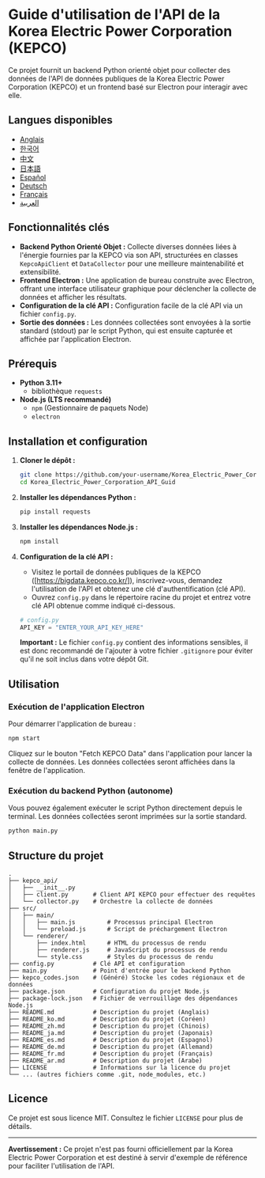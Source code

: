 # Guide d'utilisation de l'API de la Korea Electric Power Corporation (KEPCO)

Ce projet fournit un backend Python orienté objet pour collecter des données de l'API de données publiques de la Korea Electric Power Corporation (KEPCO) et un frontend basé sur Electron pour interagir avec elle.

## Langues disponibles

*   [Anglais](../README.md)
*   [한국어](README_ko.md)
*   [中文](README_zh.md)
*   [日本語](README_ja.md)
*   [Español](README_es.md)
*   [Deutsch](README_de.md)
*   [Français](README_fr.md)
*   [العربية](README_ar.md)

## Fonctionnalités clés

*   **Backend Python Orienté Objet :** Collecte diverses données liées à l'énergie fournies par la KEPCO via son API, structurées en classes `KepcoApiClient` et `DataCollector` pour une meilleure maintenabilité et extensibilité.
*   **Frontend Electron :** Une application de bureau construite avec Electron, offrant une interface utilisateur graphique pour déclencher la collecte de données et afficher les résultats.
*   **Configuration de la clé API :** Configuration facile de la clé API via un fichier `config.py`.
*   **Sortie des données :** Les données collectées sont envoyées à la sortie standard (stdout) par le script Python, qui est ensuite capturée et affichée par l'application Electron.

## Prérequis

*   **Python 3.11+**
    *   bibliothèque `requests`
*   **Node.js (LTS recommandé)**
    *   `npm` (Gestionnaire de paquets Node)
    *   `electron`

## Installation et configuration

1.  **Cloner le dépôt :**

    ```bash
    git clone https://github.com/your-username/Korea_Electric_Power_Corporation_API_Guid.git
    cd Korea_Electric_Power_Corporation_API_Guid
    ```

2.  **Installer les dépendances Python :**

    ```bash
    pip install requests
    ```

3.  **Installer les dépendances Node.js :**

    ```bash
    npm install
    ```

4.  **Configuration de la clé API :**

    *   Visitez le portail de données publiques de la KEPCO ([https://bigdata.kepco.co.kr/]), inscrivez-vous, demandez l'utilisation de l'API et obtenez une clé d'authentification (clé API).
    *   Ouvrez `config.py` dans le répertoire racine du projet et entrez votre clé API obtenue comme indiqué ci-dessous.

    ```python
    # config.py
    API_KEY = "ENTER_YOUR_API_KEY_HERE"
    ```

    **Important :** Le fichier `config.py` contient des informations sensibles, il est donc recommandé de l'ajouter à votre fichier `.gitignore` pour éviter qu'il ne soit inclus dans votre dépôt Git.

## Utilisation

### Exécution de l'application Electron

Pour démarrer l'application de bureau :

```bash
npm start
```

Cliquez sur le bouton "Fetch KEPCO Data" dans l'application pour lancer la collecte de données. Les données collectées seront affichées dans la fenêtre de l'application.

### Exécution du backend Python (autonome)

Vous pouvez également exécuter le script Python directement depuis le terminal. Les données collectées seront imprimées sur la sortie standard.

```bash
python main.py
```

## Structure du projet

```
.
├── kepco_api/
│   ├── __init__.py
│   ├── client.py       # Client API KEPCO pour effectuer des requêtes
│   └── collector.py    # Orchestre la collecte de données
├── src/
│   ├── main/
│   │   ├── main.js         # Processus principal Electron
│   │   └── preload.js      # Script de préchargement Electron
│   └── renderer/
│       ├── index.html      # HTML du processus de rendu
│       ├── renderer.js     # JavaScript du processus de rendu
│       └── style.css       # Styles du processus de rendu
├── config.py           # Clé API et configuration
├── main.py             # Point d'entrée pour le backend Python
├── kepco_codes.json    # (Généré) Stocke les codes régionaux et de données
├── package.json        # Configuration du projet Node.js
├── package-lock.json   # Fichier de verrouillage des dépendances Node.js
├── README.md           # Description du projet (Anglais)
├── README_ko.md        # Description du projet (Coréen)
├── README_zh.md        # Description du projet (Chinois)
├── README_ja.md        # Description du projet (Japonais)
├── README_es.md        # Description du projet (Espagnol)
├── README_de.md        # Description du projet (Allemand)
├── README_fr.md        # Description du projet (Français)
├── README_ar.md        # Description du projet (Arabe)
├── LICENSE             # Informations sur la licence du projet
└── ... (autres fichiers comme .git, node_modules, etc.)
```

## Licence

Ce projet est sous licence MIT. Consultez le fichier `LICENSE` pour plus de détails.

-----

**Avertissement :** Ce projet n'est pas fourni officiellement par la Korea Electric Power Corporation et est destiné à servir d'exemple de référence pour faciliter l'utilisation de l'API.